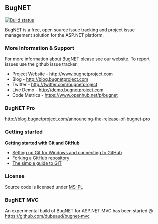 ## BugNET
[![Build status](https://ci.appveyor.com/api/projects/status/usus97v8g8gk46qh?svg=true)](https://ci.appveyor.com/project/rms81/bugnet)

BugNET is a free, open source issue tracking and project issue management solution for the ASP.NET platform.

### More Information & Support

For more information about BugNET please see our website. To report issues use the github issue tracker.

* Project Website - http://www.bugnetproject.com
* Blog - http://blog.bugnetproject.com
* Twitter - http://twitter.com/bugnetproject
* Live Demo - http://demo.bugnetproject.com
* Code Metrics - https://www.openhub.net/p/bugnet

### BugNET Pro

http://blog.bugnetproject.com/announcing-the-release-of-bugnet-pro

### Getting started

**Getting started with Git and GitHub**

 * [Setting up Git for Windows and connecting to GitHub](http://help.github.com/win-set-up-git/)
 * [Forking a GitHub repository](http://help.github.com/fork-a-repo/)
 * [The simple guide to GIT](http://rogerdudler.github.com/git-guide/)
 

### License

Source code is licensed under [MS-PL](http://opensource.org/licenses/MS-PL)

### BugNET MVC
An experimental build of BugNET for ASP.NET MVC has been started @ https://github.com/dubeaud/bugnet-mvc

